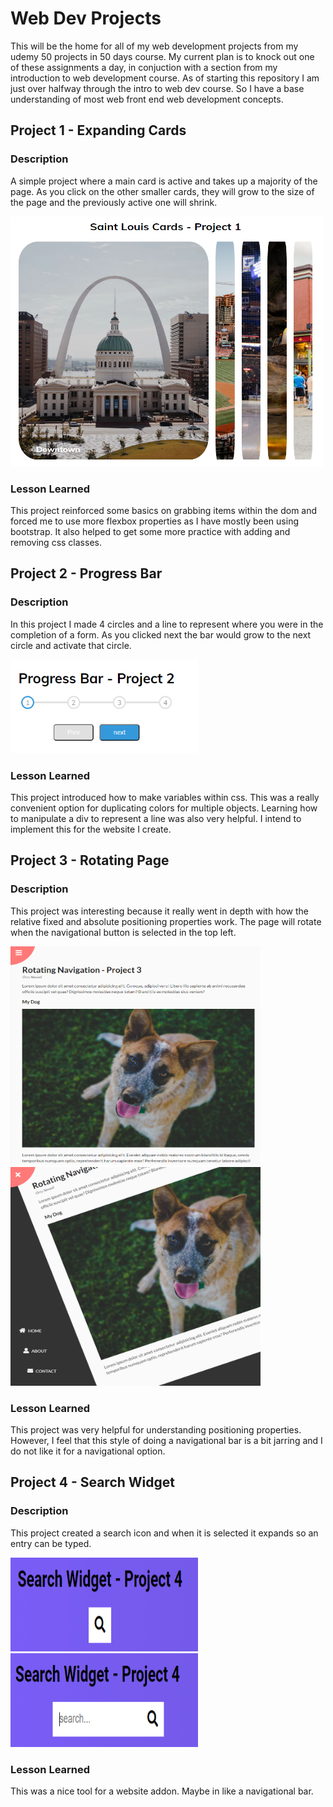 # Web Dev Projects
This will be the home for all of my web development projects from my udemy 50 projects in 50 days course.
My current plan is to knock out one of these assignments a day, in conjuction with a section from my introduction to web development course. 
As of starting this repository I am just over halfway through the intro to web dev course. So I have a base understanding of most web front end web development concepts.

## Project 1 - Expanding Cards
### Description
A simple project where a main card is active and takes up a majority of the page. As you click on the other smaller cards, they will grow to the size of the page and the previously active one will shrink.

<img src="50ProjectsIn50Days/Images/ExpandingCard.PNG" alt="alt" width="500" height="400">

### Lesson Learned
This project reinforced some basics on grabbing items within the dom and forced me to use more flexbox properties as I have mostly been using bootstrap.  It also helped to get some more practice with adding and removing css classes.

## Project 2 - Progress Bar
### Description
In this project I made 4 circles and a line to represent where you were in the completion of a form. As you clicked next the bar would grow to the next circle and activate that circle. 

<img src="50ProjectsIn50Days/Images/ProgressBar.PNG" alt="alt" width="300" height="150">

### Lesson Learned
This project introduced how to make variables within css. This was a really convenient option for duplicating colors for multiple objects. Learning how to manipulate a div to represent a line was also very helpful. I intend to implement this for the website I create.

## Project 3 - Rotating Page  
### Description
This project was interesting because it really went in depth with how the relative fixed and absolute positioning properties work. The page will rotate when the navigational button is selected in the top left.

<img src="50ProjectsIn50Days/Images/rotate-pj-1.PNG" alt="alt" width="400" height="350"> <img src="50ProjectsIn50Days/Images/rotate-pj-2.PNG" alt="alt" width="400" height="350"> 
                                                                   
### Lesson Learned
This project was very helpful for understanding positioning properties. However, I feel that this style of doing a navigational bar is a bit jarring and I do not like it for a navigational option.

## Project 4 - Search Widget
### Description
This project created a search icon and when it is selected it expands so an entry can be typed.

<img src="50ProjectsIn50Days/Images/search_pj-1.PNG" alt="alt" width="300" height="150">
<img src="50ProjectsIn50Days/Images/search_pj-2.PNG" alt="alt" width="300" height="150">

### Lesson Learned
This was a nice tool for a website addon. Maybe in like a navigational bar.

